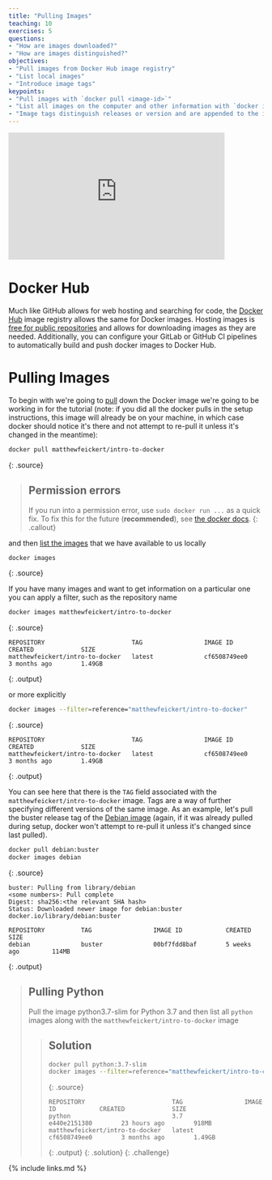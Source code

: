 ```yaml
---
title: "Pulling Images"
teaching: 10
exercises: 5
questions:
- "How are images downloaded?"
- "How are images distinguished?"
objectives:
- "Pull images from Docker Hub image registry"
- "List local images"
- "Introduce image tags"
keypoints:
- "Pull images with `docker pull <image-id>`"
- "List all images on the computer and other information with `docker images`"
- "Image tags distinguish releases or version and are appended to the image name with a colon"
---
```

<iframe width="427" height="251" src="https://www.youtube.com/embed/JihkukeoNVs?list=PLKZ9c4ONm-VnqD5oN2_8tXO0Yb1H_s0sj" frameborder="0" allow="accelerometer; autoplay; encrypted-media; gyroscope; picture-in-picture" allowfullscreen></iframe>

# Docker Hub

Much like GitHub allows for web hosting and searching for code, the [Docker Hub][docker-hub]
image registry allows the same for Docker images.
Hosting images is [free for public repositories][docker-hub-billing] and
allows for downloading images as they are needed.
Additionally, you can configure your GitLab or GitHub CI pipelines to automatically build and push docker images to Docker Hub.

# Pulling Images

To begin with we're going to [pull][docker-docs-pull] down the Docker image we're going
to be working in for the tutorial (note: if you did all the docker pulls in the setup instructions, this image will already be on your machine, in which case docker should notice it's there and not attempt to re-pull it unless it's changed in the meantime):

~~~bash
docker pull matthewfeickert/intro-to-docker
~~~
{: .source}

> ## Permission errors
> If you run into a permission error, use `sudo docker run ...` as a quick fix.
> To fix this for the future (**recommended**), see [the docker docs](https://docs.docker.com/install/linux/linux-postinstall/).
{: .callout}

and then [list the images][docker-docs-images] that we have available to us locally

~~~bash
docker images
~~~
{: .source}

If you have many images and want to get information on a particular one you can apply a
filter, such as the repository name

~~~bash
docker images matthewfeickert/intro-to-docker
~~~
{: .source}

~~~
REPOSITORY                        TAG                 IMAGE ID            CREATED             SIZE
matthewfeickert/intro-to-docker   latest              cf6508749ee0        3 months ago        1.49GB
~~~
{: .output}

or more explicitly

~~~bash
docker images --filter=reference="matthewfeickert/intro-to-docker"
~~~
{: .source}

~~~
REPOSITORY                        TAG                 IMAGE ID            CREATED             SIZE
matthewfeickert/intro-to-docker   latest              cf6508749ee0        3 months ago        1.49GB
~~~
{: .output}

You can see here that there is the `TAG` field associated with the
`matthewfeickert/intro-to-docker` image.
Tags are a way of further specifying different versions of the same image.
As an example, let's pull the buster release tag of the
[Debian image](https://hub.docker.com/_/debian) (again, if it was already pulled during setup, docker won't attempt to re-pull it unless it's changed since last pulled).

~~~bash
docker pull debian:buster
docker images debian
~~~
{: .source}

~~~
buster: Pulling from library/debian
<some numbers>: Pull complete
Digest: sha256:<the relevant SHA hash>
Status: Downloaded newer image for debian:buster
docker.io/library/debian:buster

REPOSITORY          TAG                 IMAGE ID            CREATED             SIZE
debian              buster              00bf7fdd8baf        5 weeks ago         114MB
~~~
{: .output}

> ## Pulling Python
>
> Pull the image python3.7-slim for Python 3.7 and then list all `python` images along with
> the `matthewfeickert/intro-to-docker` image
>
> > ## Solution
> >
> > ~~~bash
> > docker pull python:3.7-slim
> > docker images --filter=reference="matthewfeickert/intro-to-docker" --filter=reference="python"
> > ~~~
> > {: .source}
> >
> > ~~~
> > REPOSITORY                        TAG                 IMAGE ID            CREATED             SIZE
> > python                            3.7                 e440e2151380        23 hours ago        918MB
> > matthewfeickert/intro-to-docker   latest              cf6508749ee0        3 months ago        1.49GB
> > ~~~
> > {: .output}
> {: .solution}
{: .challenge}

[docker-hub]: https://hub.docker.com/
[docker-hub-billing]: https://www.docker.com/pricing/
[docker-hub-builds]: https://docs.docker.com/docker-hub/builds/
[docker-docs-pull]: https://docs.docker.com/engine/reference/commandline/pull/
[docker-docs-images]: https://docs.docker.com/engine/reference/commandline/images/

{% include links.md %}
